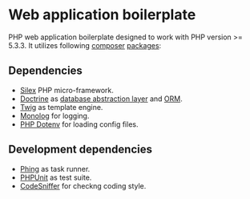 # Web application boilerplate

PHP web application boilerplate designed to work with PHP version >= 5.3.3.
It utilizes following [composer](https://getcomposer.org/doc/) [packages](https://packagist.org/):

## Dependencies
 * [Silex](http://silex.sensiolabs.org/documentation) PHP micro-framework.
 * [Doctrine](http://www.doctrine-project.org/) as [database abstraction layer](http://docs.doctrine-project.org/projects/doctrine-dbal/en/latest/) and [ORM](http://docs.doctrine-project.org/projects/doctrine-orm/en/latest/).
 * [Twig](http://twig.sensiolabs.org/documentation) as template engine.
 * [Monolog](https://github.com/Seldaek/monolog) for logging.
 * [PHP Dotenv](https://github.com/josegonzalez/php-dotenv) for loading config files.

## Development dependencies
 * [Phing](http://www.phing.info/trac/wiki/Users/Documentation) as task runner.
 * [PHPUnit](https://phpunit.de/manual/current/en/phpunit-book.html) as test suite.
 * [CodeSniffer](https://github.com/squizlabs/PHP_CodeSniffer/wiki) for checkng coding style.
 